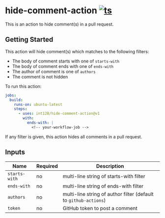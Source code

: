# hide-comment-action [![ts](https://github.com/int128/hide-comment-action/actions/workflows/ts.yaml/badge.svg)](https://github.com/int128/hide-comment-action/actions/workflows/ts.yaml)

This is an action to hide comment(s) in a pull request.


## Getting Started

This action will hide comment(s) which matches to the following filters:

- The body of comment starts with one of `starts-with`
- The body of comment ends with one of `ends-with`
- The author of comment is one of `authors`
- The comment is not hidden

To run this action:

```yaml
jobs:
  build:
    runs-on: ubuntu-latest
    steps:
      - uses: int128/hide-comment-action@v1
        with:
          ends-with: |
            <!-- your-workflow-job -->
```

If any filter is given, this action hides all comments in a pull request.


## Inputs

| Name | Required | Description
|------|----------|-------------
| `starts-with` | no | multi-line string of starts-with filter
| `ends-with` | no | multi-line string of ends-with filter
| `authors` | no | multi-line string of author filter (default to `github-actions`)
| `token` | no | GitHub token to post a comment
